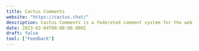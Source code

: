 ```yaml
---
title: Cactus Comments
website: "https://cactus.chat/"
description: Cactus Comments is a federated comment system for the web, based on the Matrix protocol.
date: 2023-02-04T00:00:00.000Z
draft: false
tool: ["Feedback"]
---
```

